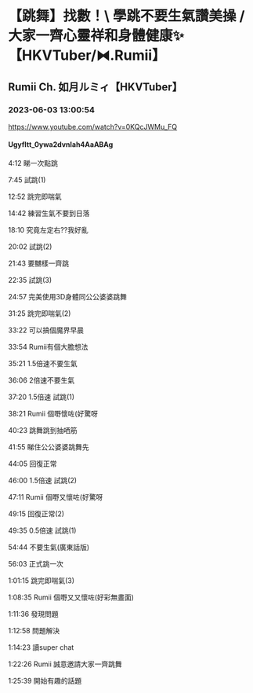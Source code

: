 # 【跳舞】找數！\ 學跳不要生氣讚美操 / 大家一齊心靈祥和身體健康✨【HKVTuber/⧓.Rumii】

## Rumii Ch. 如月ルミィ【HKVTuber】

### 2023-06-03 13:00:54

https://www.youtube.com/watch?v=0KQcJWMu_FQ

#### UgyfItt_0ywa2dvnIah4AaABAg

4:12 睇一次點跳

7:45 試跳(1)

12:52 跳完即喘氣

14:42 練習生氣不要到日落

18:10 究竟左定右??我好亂

20:02 試跳(2)

21:43 要嬲樣一齊跳

22:35 試跳(3)

24:57 完美使用3D身體同公公婆婆跳舞

31:25 跳完即喘氣(2)

33:22 可以搞個魔界早晨

33:54 Rumii有個大膽想法

35:21 1.5倍速不要生氣

36:06 2倍速不要生氣

37:20 1.5倍速 試跳(1)

38:21 Rumii 個嘢懷咗(好驚呀

40:23 跳舞跳到抽哂筋

41:55 睇住公公婆婆跳舞先

44:05 回復正常

46:00 1.5倍速 試跳(2)

47:11 Rumii 個嘢又懷咗(好驚呀

49:15 回復正常(2)

49:35 0.5倍速 試跳(1)

54:44 不要生氣(廣東話版)

56:03 正式跳一次

1:01:15 跳完即喘氣(3)

1:08:35 Rumii 個嘢又又懷咗(好彩無畫面)

1:11:36 發現問題

1:12:58 問題解決

1:14:23 讀super chat

1:22:26 Rumii 誠意邀請大家一齊跳舞

1:25:39 開始有趣的話題

